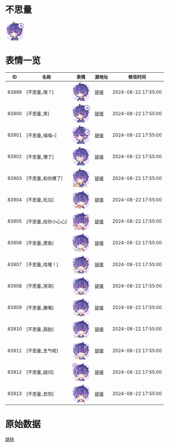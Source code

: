 # 不思量

<img src="./cover.png" height="60" alt="cover" />

# 表情一览

|ID|名称|表情|源地址|修改时间|
|----|----|----|----|----|
|83899|[不思量_哦？]|<img src="./pic/083899_%5B不思量_哦？%5D.png" height="60" alt="哦？"/>|[链接](https://i0.hdslb.com/bfs/garb/82ed5253c5c305a9f0ca305123e084449a6e8f81.png)|2024-08-22 17:55:00|
|83900|[不思量_笑]|<img src="./pic/083900_%5B不思量_笑%5D.png" height="60" alt="笑"/>|[链接](https://i0.hdslb.com/bfs/garb/51202402a72dd441cb57a2d557ce8e66d91fa3d1.png)|2024-08-22 17:55:00|
|83901|[不思量_喵喵~]|<img src="./pic/083901_%5B不思量_喵喵~%5D.png" height="60" alt="喵喵~"/>|[链接](https://i0.hdslb.com/bfs/garb/7f8d040e70151122a0fc8644d288d7bfb28ded87.png)|2024-08-22 17:55:00|
|83902|[不思量_懵了]|<img src="./pic/083902_%5B不思量_懵了%5D.png" height="60" alt="懵了"/>|[链接](https://i0.hdslb.com/bfs/garb/fa02f28ffea378ee1d2363af6006a72b19126072.png)|2024-08-22 17:55:00|
|83903|[不思量_和你爆了]|<img src="./pic/083903_%5B不思量_和你爆了%5D.png" height="60" alt="和你爆了"/>|[链接](https://i0.hdslb.com/bfs/garb/cadca419521e0f80994b7a738c1b5500d01b9fb7.png)|2024-08-22 17:55:00|
|83904|[不思量_吃瓜]|<img src="./pic/083904_%5B不思量_吃瓜%5D.png" height="60" alt="吃瓜"/>|[链接](https://i0.hdslb.com/bfs/garb/40c1c582b62fb768ff732a8a152939a200473364.png)|2024-08-22 17:55:00|
|83905|[不思量_给你小心心]|<img src="./pic/083905_%5B不思量_给你小心心%5D.png" height="60" alt="给你小心心"/>|[链接](https://i0.hdslb.com/bfs/garb/43ad4e895ed22ea15fa6ce8e04af976e9779a593.png)|2024-08-22 17:55:00|
|83906|[不思量_摸鱼]|<img src="./pic/083906_%5B不思量_摸鱼%5D.png" height="60" alt="摸鱼"/>|[链接](https://i0.hdslb.com/bfs/garb/1a3edb0675e99c3a8a3ca6c40c629411b3fe79db.png)|2024-08-22 17:55:00|
|83907|[不思量_哇喔！]|<img src="./pic/083907_%5B不思量_哇喔！%5D.png" height="60" alt="哇喔！"/>|[链接](https://i0.hdslb.com/bfs/garb/04c3fb2887b6a526a681b3f43e5d8655573b3595.png)|2024-08-22 17:55:00|
|83908|[不思量_哭哭]|<img src="./pic/083908_%5B不思量_哭哭%5D.png" height="60" alt="哭哭"/>|[链接](https://i0.hdslb.com/bfs/garb/e4aa751bfbf53a9f8063e2da6e5f9a1dd3680f0e.png)|2024-08-22 17:55:00|
|83909|[不思量_撇嘴]|<img src="./pic/083909_%5B不思量_撇嘴%5D.png" height="60" alt="撇嘴"/>|[链接](https://i0.hdslb.com/bfs/garb/e159899a9ab1a9a61403c55340a10e3f1c4f0286.png)|2024-08-22 17:55:00|
|83910|[不思量_鼓励]|<img src="./pic/083910_%5B不思量_鼓励%5D.png" height="60" alt="鼓励"/>|[链接](https://i0.hdslb.com/bfs/garb/b1242ce6f08398b9379fc189587d3a08586f4ebb.png)|2024-08-22 17:55:00|
|83911|[不思量_生气啦]|<img src="./pic/083911_%5B不思量_生气啦%5D.png" height="60" alt="生气啦"/>|[链接](https://i0.hdslb.com/bfs/garb/957cdf25ba13e2872c9a82d4e4c65a6047939ce0.png)|2024-08-22 17:55:00|
|83912|[不思量_疑问]|<img src="./pic/083912_%5B不思量_疑问%5D.png" height="60" alt="疑问"/>|[链接](https://i0.hdslb.com/bfs/garb/29997e66986e41084dc60231e646984f00043138.png)|2024-08-22 17:55:00|
|83913|[不思量_悲伤]|<img src="./pic/083913_%5B不思量_悲伤%5D.png" height="60" alt="悲伤"/>|[链接](https://i0.hdslb.com/bfs/garb/51c0dedf596cc15ff74004d780d762582ba2ec52.png)|2024-08-22 17:55:00|

# 原始数据

[跳转](./raw.json)

